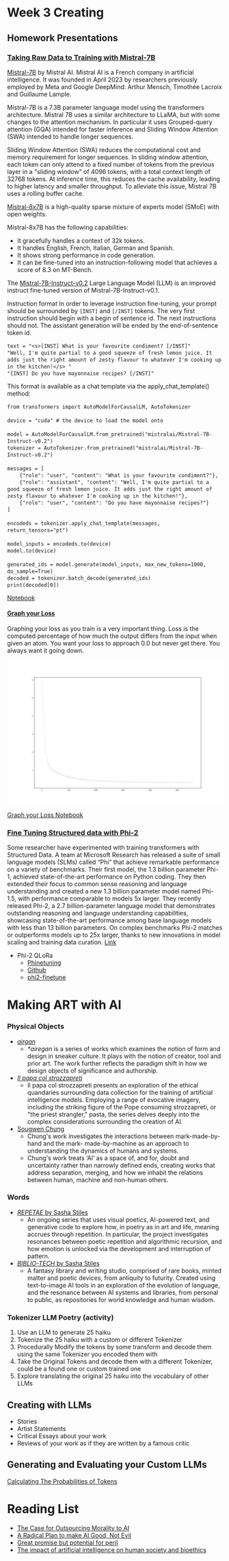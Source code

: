 # Week 3 Creating

## Homework Presentations 

### [Taking Raw Data to Training with Mistral-7B](./notebooks/3_Finetuning_Mistral-7B.ipynb)

[Mistral-7B](https://huggingface.co/mistralai/Mistral-7B-v0.1) by Mistral AI.  Mistral AI is a French company in artificial intelligence. It was founded in April 2023 by researchers previously employed by Meta and Google DeepMind: Arthur Mensch, Timothée Lacroix and Guillaume Lample.

Mistral-7B is a 7.3B parameter language model using the transformers architecture. Mistral 7B uses a similar architecture to LLaMA, but with some changes to the attention mechanism. In particular it uses Grouped-query attention (GQA) intended for faster inference and Sliding Window Attention (SWA) intended to handle longer sequences.

Sliding Window Attention (SWA) reduces the computational cost and memory requirement for longer sequences. In sliding window attention, each token can only attend to a fixed number of tokens from the previous layer in a "sliding window" of 4096 tokens, with a total context length of 32768 tokens. At inference time, this reduces the cache availability, leading to higher latency and smaller throughput. To alleviate this issue, Mistral 7B uses a rolling buffer cache.

[Mistral-8x7B](https://huggingface.co/mistralai/Mixtral-8x7B-v0.1) is a high-quality sparse mixture of experts model (SMoE) with open weights.  

Mistral-8x7B has the following capabilities:
- It gracefully handles a context of 32k tokens.
- It handles English, French, Italian, German and Spanish.
- It shows strong performance in code generation.
- It can be fine-tuned into an instruction-following model that achieves a score of 8.3 on MT-Bench.

The [Mistral-7B-Instruct-v0.2](https://huggingface.co/mistralai/Mistral-7B-Instruct-v0.2) Large Language Model (LLM) is an improved instruct fine-tuned version of Mistral-7B-Instruct-v0.1.


Instruction format
In order to leverage instruction fine-tuning, your prompt should be surrounded by ```[INST]``` and ```[/INST]``` tokens. The very first instruction should begin with a begin of sentence id. The next instructions should not. The assistant generation will be ended by the end-of-sentence token id.

```
text = "<s>[INST] What is your favourite condiment? [/INST]"
"Well, I'm quite partial to a good squeeze of fresh lemon juice. It adds just the right amount of zesty flavour to whatever I'm cooking up in the kitchen!</s> "
"[INST] Do you have mayonnaise recipes? [/INST]"
```

This format is available as a chat template via the apply_chat_template() method:

```
from transformers import AutoModelForCausalLM, AutoTokenizer

device = "cuda" # the device to load the model onto

model = AutoModelForCausalLM.from_pretrained("mistralai/Mistral-7B-Instruct-v0.2")
tokenizer = AutoTokenizer.from_pretrained("mistralai/Mistral-7B-Instruct-v0.2")

messages = [
    {"role": "user", "content": "What is your favourite condiment?"},
    {"role": "assistant", "content": "Well, I'm quite partial to a good squeeze of fresh lemon juice. It adds just the right amount of zesty flavour to whatever I'm cooking up in the kitchen!"},
    {"role": "user", "content": "Do you have mayonnaise recipes?"}
]

encodeds = tokenizer.apply_chat_template(messages, return_tensors="pt")

model_inputs = encodeds.to(device)
model.to(device)

generated_ids = model.generate(model_inputs, max_new_tokens=1000, do_sample=True)
decoded = tokenizer.batch_decode(generated_ids)
print(decoded[0])
```

[Notebook](./notebooks/3_Finetuning_Mistral-7B.ipynb)

#### [Graph your Loss](./notebooks/loss.ipynb) 

Graphing your loss as you train is a very important thing.  Loss is the computed percentage of how much the output differs from the input when given an atom. You want your loss to approach 0.0 but never get there.  You always want it going down.  

![Graph your Loss](./images/loss.jpg) 

[Graph your Loss Notebook](./notebooks/loss.ipynb)

### [Fine Tuning Structured data with Phi-2](./notebooks/3_Finetuning_Phi-2.ipynb)

Some researcher have experimented with training transformers with Structured Data. A team at Microsoft Research has released a suite of small language models (SLMs) called “Phi” that achieve remarkable performance on a variety of benchmarks. Their first model, the 1.3 billion parameter Phi-1, achieved state-of-the-art performance on Python coding.  They then extended their focus to common sense reasoning and language understanding and created a new 1.3 billion parameter model named Phi-1.5, with performance comparable to models 5x larger. They recently released Phi-2, a 2.7 billion-parameter language model that demonstrates outstanding reasoning and language understanding capabilities, showcasing state-of-the-art performance among base language models with less than 13 billion parameters. On complex benchmarks Phi-2 matches or outperforms models up to 25x larger, thanks to new innovations in model scaling and training data curation. [Link](https://www.microsoft.com/en-us/research/blog/phi-2-the-surprising-power-of-small-language-models/)

  - Phi-2 QLoRa
    - [Phinetuning](https://medium.com/@geronimo7/phinetuning-2-0-28a2be6de110)
    - [Github](https://github.com/geronimi73/phi2-finetune/tree/main)
    - [phi2-finetune](./notebooks/phi2-finetune/README.md)


# Making ART with AI

### Physical Objects
- [_airgan_](http://aire-gan.com)
  - _*airegan_ is a series of works which examines the notion of form and design in sneaker culture. It plays with the notion of creator, tool and prior art.  The work further reflects  the paradigm shift in how we design objects of significance and authorship.
- [_Il papa col strozzapreti_](https://docs.google.com/presentation/d/1F8Znplt-WaNAtGPl_7e7EIc0Jtl5BqntVIhThdWrxPs/edit?usp=sharing) 
  - Il papa col strozzapreti presents an exploration of the ethical quandaries surrounding data collection for the training of artificial intelligence models. Employing a range of evocative imagery, including the striking figure of the Pope consuming strozzapreti, or "the priest strangler," pasta, the series delves deeply into the complex considerations surrounding the creation of AI.
- [Sougwen Chung](https://sougwen.com/artworks)
  - Chung's work investigates the interactions between mark-made-by-hand and the mark- made-by-machine as an approach to understanding the dynamics of humans and systems.
  - Chung's work treats ‘AI’ as a space of, and for, doubt and uncertainty rather than narrowly defined ends, creating works that address separation, merging, and how we inhabit the relations between human, machine and non-human others.

### Words
- [_REPETAE_ by Sasha Stiles](https://objkt.com/collections/KT1WGNjQmFft4GZK5UHy58nkFxecXjfEdqqr)
  - An ongoing series that uses visual poetics, AI-powered text, and generative code to explore how, in poetry as in art and life, meaning accrues through repetition. In particular, the project investigates resonances between poetic repetition and algorithmic recursion, and how emotion is unlocked via the development and interruption of pattern.
- [_BIBLIO-TECH_ by Sasha Stiles](https://objkt.com/collections/KT1AYpXcS8k9y3CbEpo3cukptgsR6sdyDRj2)
  - A fantasy library and writing studio, comprised of rare books, minted matter and poetic devices, from antiquity to futurity. Created using text-to-image AI tools in an exploration of the evolution of language, and the resonance between AI systems and libraries, from personal to public, as repositories for world knowledge and human wisdom.
  
### Tokenizer LLM Poetry (activity)
1) Use an LLM to generate 25 haiku
2) Tokenize the 25 haiku with a custom or different Tokenizer 
3) Procedurally Modify the tokens by some transform and decode them using the same Tokenizer you encoded them with
4) Take the Original Tokens and decode them with a different Tokenizer, could be a found one or custom trained one
5) Explore translating the original 25 haiku into the vocabulary of other LLMs

## Creating with LLMs
- Stories
- Artist Statements
- Critical Essays about your work
- Reviews of your work as if they are written by a famous critic 

## Generating and Evaluating your Custom LLMs

[Calculating The Probabilities of Tokens](./notebooks/5_Evaluating_Phi-2.ipynb)
  
# Reading List
- [The Case for Outsourcing Morality to AI](./readings/philosophy-artificial-intelligence-responsibility-gap.pdf)
- [A Radical Plan to make AI Good, Not Evil](./readings/anthropic-ai-chatbots-ethics.pdf)
- [Great promise but potential for peril](./readings/ethical-concerns-mount-as-ai-takes-bigger-decision-making-role.pdf)
- [The impact of artificial intelligence on human society and bioethics](./readings/TCMJ-32-339.pdf)